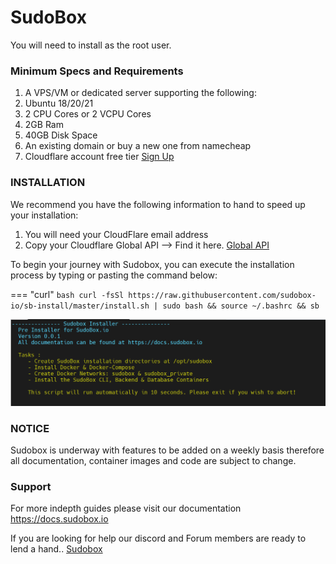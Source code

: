 # SudoBox

You will need to install as the root user. 

### Minimum Specs and Requirements

<ol>
<li>A VPS/VM or dedicated server supporting the following:</li>
<li>Ubuntu 18/20/21</li>
<li>2 CPU Cores or 2 VCPU Cores</li>
<li>2GB Ram</li>
<li>40GB Disk Space</li>
<li>An existing domain or buy a new one from namecheap</li>
<li>Cloudflare account free tier <a href=https://www.cloudflare.com/en-gb/plans/free/>Sign Up</a></li>
</ol>

### INSTALLATION

We recommend you have the following information to hand to speed up your installation: 

<ol>
<li>You will need your CloudFlare email address</li>
<li>Copy your Cloudflare Global API --> Find it here. <a href=https://developers.cloudflare.com/api/keys/#view-your-api-key/>Global API</a></li>
</ol>

To begin your journey with Sudobox, you can execute the installation process by typing or pasting the command below:

=== "curl"
    ```bash
    curl -fsSl https://raw.githubusercontent.com/sudobox-io/sb-install/master/install.sh | sudo bash && source ~/.bashrc && sb
    ```

![SudoBox Preinstaller!](./sb-installer.png "SB-preinstaller")

### NOTICE

Sudobox is underway with features to be added on a weekly basis therefore all documentation, container images and code are subject to change. 

### Support

For more indepth guides please visit our documentation <a href="https://docs.sudobox.io">https://docs.sudobox.io</a>

If you are looking for help our discord and Forum members are ready to lend a hand..  <a href="https://sudobox.io">Sudobox</a>
